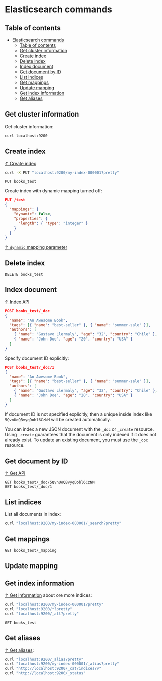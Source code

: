 # Elasticsearch commands

## Table of contents

- [Elasticsearch commands](#elasticsearch-commands)
  - [Table of contents](#table-of-contents)
  - [Get cluster information](#get-cluster-information)
  - [Create index](#create-index)
  - [Delete index](#delete-index)
  - [Index document](#index-document)
  - [Get document by ID](#get-document-by-id)
  - [List indices](#list-indices)
  - [Get mappings](#get-mappings)
  - [Update mapping](#update-mapping)
  - [Get index information](#get-index-information)
  - [Get aliases](#get-aliases)

## Get cluster information

Get cluster information:

```bash
curl localhost:9200
```

## Create index

[↑ Create index](https://www.elastic.co/guide/en/elasticsearch/reference/current/indices-create-index.html)

```bash
curl -X PUT "localhost:9200/my-index-000001?pretty"
```

```elastic
PUT books_test
```

Create index with dynamic mapping turned off:

```json
PUT /test
{
  "mappings": {
    "dynamic": false,
    "properties": {
      "length": { "type": "integer" }
    }
  }
}
```

[↑ `dynamic` mapping parameter](https://www.elastic.co/guide/en/elasticsearch/reference/7.16/dynamic.html)

## Delete index

```text
DELETE books_test
```

## Index document

[↑ Index API](https://www.elastic.co/guide/en/elasticsearch/reference/current/docs-index_.html)

```json
POST books_test/_doc
{
  "name": "An Awesome Book",
  "tags": [{ "name": "best-seller" }, { "name": "summer-sale" }],
  "authors": [
    { "name": "Gustavo Llermaly", "age": "32", "country": "Chile" },
    { "name": "John Doe", "age": "20", "country": "USA" }
  ]
}
```

Specify document ID explicitly:

```json
POST books_test/_doc/1
{
  "name": "An Awesome Book",
  "tags": [{ "name": "best-seller" }, { "name": "summer-sale" }],
  "authors": [
    { "name": "Gustavo Llermaly", "age": "32", "country": "Chile" },
    { "name": "John Doe", "age": "20", "country": "USA" }
  ]
}
```

If document ID is not specified explicitly, then a unique inside index like `5QvnUoQBvyqDobl6CzNM` will be created automatically.

You can index a new JSON document with the `_doc` or `_create` resource. Using `_create` guarantees that the document is only indexed if it does not already exist. To update an existing document, you must use the `_doc` resource.

## Get document by ID

[↑ Get API](https://www.elastic.co/guide/en/elasticsearch/reference/current/docs-get.html)

```text
GET books_test/_doc/5QvnUoQBvyqDobl6CzNM
GET books_test/_doc/1
```

## List indices

List all documents in index:

```bash
curl "localhost:9200/my-index-000001/_search?pretty"
```

## Get mappings

```text
GET books_test/_mapping
```

## Update mapping

## Get index information

[↑ Get information](https://www.elastic.co/guide/en/elasticsearch/reference/current/indices-get-index.html) about ore more indices:

```bash
curl "localhost:9200/my-index-000001?pretty"
curl "localhost:9200/*?pretty"
curl "localhost:9200/_all?pretty"
```

```text
GET books_test
```

## Get aliases

[↑ Get aliases](https://www.elastic.co/guide/en/elasticsearch/reference/current/aliases.html):

```bash
curl "localhost:9200/_alias?pretty"
curl "localhost:9200/my-index-000001/_alias?pretty"
curl "http://localhost:9200/_cat/indices?v"
curl "http://localhost:9200/_status"
```
